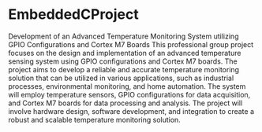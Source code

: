# EmbeddedCProject
Development of an Advanced Temperature Monitoring System utilizing GPIO Configurations and Cortex M7 Boards
This professional group project focuses on the design and implementation of an advanced temperature sensing system using GPIO configurations and Cortex M7 boards. The project aims to develop a reliable and accurate temperature monitoring solution that can be utilized in various applications, such as industrial processes, environmental monitoring, and home automation. The system will employ temperature sensors, GPIO configurations for data acquisition, and Cortex M7 boards for data processing and analysis. The project will involve hardware design, software development, and integration to create a robust and scalable temperature monitoring solution.
